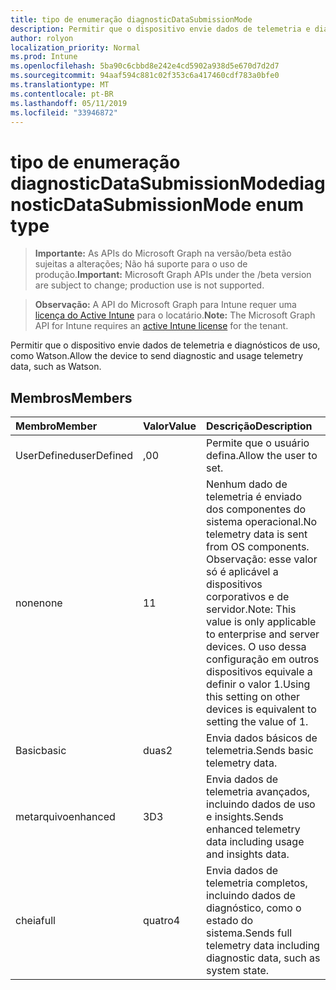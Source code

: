 ```yaml
---
title: tipo de enumeração diagnosticDataSubmissionMode
description: Permitir que o dispositivo envie dados de telemetria e diagnósticos de uso, como Watson.
author: rolyon
localization_priority: Normal
ms.prod: Intune
ms.openlocfilehash: 5ba90c6cbbd8e242e4cd5902a938d5e670d7d2d7
ms.sourcegitcommit: 94aaf594c881c02f353c6a417460cdf783a0bfe0
ms.translationtype: MT
ms.contentlocale: pt-BR
ms.lasthandoff: 05/11/2019
ms.locfileid: "33946872"
---
```

# <a name="diagnosticdatasubmissionmode-enum-type"></a><span data-ttu-id="5cabd-103">tipo de enumeração diagnosticDataSubmissionMode</span><span class="sxs-lookup"><span data-stu-id="5cabd-103">diagnosticDataSubmissionMode enum type</span></span>

> <span data-ttu-id="5cabd-104">**Importante:** As APIs do Microsoft Graph na versão/beta estão sujeitas a alterações; Não há suporte para o uso de produção.</span><span class="sxs-lookup"><span data-stu-id="5cabd-104">**Important:** Microsoft Graph APIs under the /beta version are subject to change; production use is not supported.</span></span>

> <span data-ttu-id="5cabd-105">**Observação:** A API do Microsoft Graph para Intune requer uma [licença do Active Intune](https://go.microsoft.com/fwlink/?linkid=839381) para o locatário.</span><span class="sxs-lookup"><span data-stu-id="5cabd-105">**Note:** The Microsoft Graph API for Intune requires an [active Intune license](https://go.microsoft.com/fwlink/?linkid=839381) for the tenant.</span></span>

<span data-ttu-id="5cabd-106">Permitir que o dispositivo envie dados de telemetria e diagnósticos de uso, como Watson.</span><span class="sxs-lookup"><span data-stu-id="5cabd-106">Allow the device to send diagnostic and usage telemetry data, such as Watson.</span></span>

## <a name="members"></a><span data-ttu-id="5cabd-107">Membros</span><span class="sxs-lookup"><span data-stu-id="5cabd-107">Members</span></span>
|<span data-ttu-id="5cabd-108">Membro</span><span class="sxs-lookup"><span data-stu-id="5cabd-108">Member</span></span>|<span data-ttu-id="5cabd-109">Valor</span><span class="sxs-lookup"><span data-stu-id="5cabd-109">Value</span></span>|<span data-ttu-id="5cabd-110">Descrição</span><span class="sxs-lookup"><span data-stu-id="5cabd-110">Description</span></span>|
|:---|:---|:---|
|<span data-ttu-id="5cabd-111">UserDefined</span><span class="sxs-lookup"><span data-stu-id="5cabd-111">userDefined</span></span>|<span data-ttu-id="5cabd-112">,0</span><span class="sxs-lookup"><span data-stu-id="5cabd-112">0</span></span>|<span data-ttu-id="5cabd-113">Permite que o usuário defina.</span><span class="sxs-lookup"><span data-stu-id="5cabd-113">Allow the user to set.</span></span>|
|<span data-ttu-id="5cabd-114">none</span><span class="sxs-lookup"><span data-stu-id="5cabd-114">none</span></span>|<span data-ttu-id="5cabd-115">1</span><span class="sxs-lookup"><span data-stu-id="5cabd-115">1</span></span>|<span data-ttu-id="5cabd-116">Nenhum dado de telemetria é enviado dos componentes do sistema operacional.</span><span class="sxs-lookup"><span data-stu-id="5cabd-116">No telemetry data is sent from OS components.</span></span> <span data-ttu-id="5cabd-117">Observação: esse valor só é aplicável a dispositivos corporativos e de servidor.</span><span class="sxs-lookup"><span data-stu-id="5cabd-117">Note: This value is only applicable to enterprise and server devices.</span></span> <span data-ttu-id="5cabd-118">O uso dessa configuração em outros dispositivos equivale a definir o valor 1.</span><span class="sxs-lookup"><span data-stu-id="5cabd-118">Using this setting on other devices is equivalent to setting the value of 1.</span></span>|
|<span data-ttu-id="5cabd-119">Basic</span><span class="sxs-lookup"><span data-stu-id="5cabd-119">basic</span></span>|<span data-ttu-id="5cabd-120">duas</span><span class="sxs-lookup"><span data-stu-id="5cabd-120">2</span></span>|<span data-ttu-id="5cabd-121">Envia dados básicos de telemetria.</span><span class="sxs-lookup"><span data-stu-id="5cabd-121">Sends basic telemetry data.</span></span>|
|<span data-ttu-id="5cabd-122">metarquivo</span><span class="sxs-lookup"><span data-stu-id="5cabd-122">enhanced</span></span>|<span data-ttu-id="5cabd-123">3D</span><span class="sxs-lookup"><span data-stu-id="5cabd-123">3</span></span>|<span data-ttu-id="5cabd-124">Envia dados de telemetria avançados, incluindo dados de uso e insights.</span><span class="sxs-lookup"><span data-stu-id="5cabd-124">Sends enhanced telemetry data including usage and insights data.</span></span>|
|<span data-ttu-id="5cabd-125">cheia</span><span class="sxs-lookup"><span data-stu-id="5cabd-125">full</span></span>|<span data-ttu-id="5cabd-126">quatro</span><span class="sxs-lookup"><span data-stu-id="5cabd-126">4</span></span>|<span data-ttu-id="5cabd-127">Envia dados de telemetria completos, incluindo dados de diagnóstico, como o estado do sistema.</span><span class="sxs-lookup"><span data-stu-id="5cabd-127">Sends full telemetry data including diagnostic data, such as system state.</span></span>|




